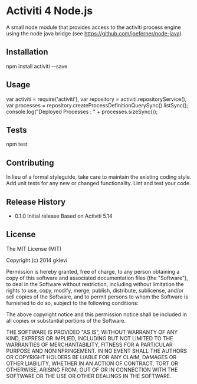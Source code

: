 Activiti 4 Node.js
==================

A small node module that provides access to the activiti process engine using the node java bridge (see https://github.com/joeferner/node-java).


## Installation

  npm install activiti --save

## Usage

  var activiti = require('activiti'),
  var repository = activiti.repositoryService(),
  var processes  = repository.createProcessDefinitionQuerySync().listSync();
  console.log("Deployed Processes : " + processes.sizeSync());

## Tests

  npm test

## Contributing

In lieu of a formal styleguide, take care to maintain the existing coding style.
Add unit tests for any new or changed functionality. Lint and test your code.

## Release History

* 0.1.0 Initial release
Based on Activiti 5.14

## License

The MIT License (MIT)

Copyright (c) 2014 gklevi

Permission is hereby granted, free of charge, to any person obtaining a copy
of this software and associated documentation files (the "Software"), to deal
in the Software without restriction, including without limitation the rights
to use, copy, modify, merge, publish, distribute, sublicense, and/or sell
copies of the Software, and to permit persons to whom the Software is
furnished to do so, subject to the following conditions:

The above copyright notice and this permission notice shall be included in all
copies or substantial portions of the Software.

THE SOFTWARE IS PROVIDED "AS IS", WITHOUT WARRANTY OF ANY KIND, EXPRESS OR
IMPLIED, INCLUDING BUT NOT LIMITED TO THE WARRANTIES OF MERCHANTABILITY,
FITNESS FOR A PARTICULAR PURPOSE AND NONINFRINGEMENT. IN NO EVENT SHALL THE
AUTHORS OR COPYRIGHT HOLDERS BE LIABLE FOR ANY CLAIM, DAMAGES OR OTHER
LIABILITY, WHETHER IN AN ACTION OF CONTRACT, TORT OR OTHERWISE, ARISING FROM,
OUT OF OR IN CONNECTION WITH THE SOFTWARE OR THE USE OR OTHER DEALINGS IN THE
SOFTWARE.